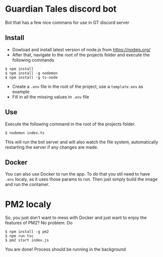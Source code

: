 # Guardian Tales discord bot
Bot that has a few nice commans for use in GT discord server
## Install

* Dowload and install latest version of node.js from https://nodejs.org/
* After that, navigate to the root of the projects folder and execute the following commands

```
$ npm install
$ npm install -g nodemon
$ npm install -g ts-node
```
* Create a `.env` file in the root of the project, use a `template.env` as example
* Fill in all the missing values in `.env` file

## Use
Execute the following command in the root of the projects folder.
```
$ nodemon index.ts
```
This will run the bot server and will also watch the file system, automatically restarting the server if any changes are made.

## Docker
You can also use Docker to run the app. To do that you stil need to have `.env` localy, as it uses those params to run. Then just simply build the image and run the container.

# PM2 localy
So, you just don't want to mess with Docker and just want to enjoy the features of PM2? No problem. Do
```
$ npm install -g pm2
$ npm run tsc
$ pm2 start index.js
```
You are done! Process should be running in the background